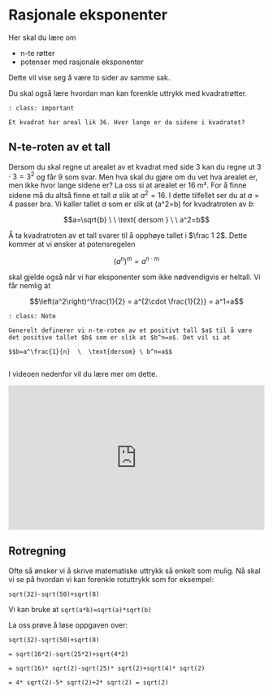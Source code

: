 # Rasjonale eksponenter

Her skal du lære om

* n-te røtter
* potenser med rasjonale eksponenter

Dette vil vise seg å være to sider av samme sak. 

Du skal også lære hvordan man kan forenkle uttrykk med kvadratrøtter.

```{admonition} Oppgave 1
: class: important

Et kvadrat har areal lik 36. Hvor lange er da sidene i kvadratet? 
```

## N-te-roten av et tall

Dersom du skal regne ut arealet av et kvadrat med side 3 kan du regne ut $3\cdot 3=3^2$ og får $9$ som svar. Men hva skal du gjøre om du vet hva arealet er, men ikke hvor lange sidene er? La oss si at arealet er 16 m². For å finne sidene må du altså finne et tall $a$ slik at $a^2=16$. I dette tilfellet ser du at $a=4$ passer bra. Vi kaller tallet $a$ som er slik at \(a^2=b\) for kvadratroten av $b$: 

$$a=\sqrt{b} \ \  \text{ dersom  }  \ \  a^2=b$$

Å ta kvadratroten av et tall svarer til å opphøye tallet i $\frac 1 2$. Dette kommer at vi ønsker at potensregelen 

$$\left(a^n\right)^m=a^{n\cdot m}$$

skal gjelde også når vi har eksponenter som ikke nødvendigvis er heltall.  Vi får nemlig at 

$$\left(a^2\right)^\frac{1}{2} = a^{2\cdot \frac{1}{2}} = a^1=a$$

```{admonition} Definisjon
: class: Note

Generelt definerer vi n-te-roten av et positivt tall $a$ til å være det positive tallet $b$ som er slik at $b^n=a$. Det vil si at 

$$b=a^\frac{1}{n}  \  \text{dersom} \ b^n=a$$


```

I videoen nedenfor vil du lære mer om dette.  

<div style="padding:56.6% 0 0 0;position:relative;"><iframe src="https://player.vimeo.com/video/291454520?h=15b5e6bad2&title=0&byline=0&portrait=0" style="position:absolute;top:0;left:0;width:100%;height:100%;" frameborder="0" allow="autoplay; fullscreen; picture-in-picture" allowfullscreen></iframe></div><script src="https://player.vimeo.com/api/player.js"></script>

## Rotregning

Ofte så ønsker vi å skrive matematiske uttrykk så enkelt som mulig. Nå skal vi se på hvordan vi kan forenkle rotuttrykk som for eksempel: 

`sqrt(32)-sqrt(50)+sqrt(8)`

Vi kan bruke at `sqrt(a*b)=sqrt(a)*sqrt(b)` 

La oss prøve å løse oppgaven over:

`sqrt(32)-sqrt(50)+sqrt(8)`

`= sqrt(16*2)-sqrt(25*2)+sqrt(4*2)`

`= sqrt(16)* sqrt(2)-sqrt(25)* sqrt(2)+sqrt(4)* sqrt(2)`

`= 4* sqrt(2)-5* sqrt(2)+2* sqrt(2) = sqrt(2)`